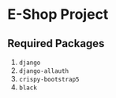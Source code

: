 # E-Shop Project

## Required Packages

1. `django`
2. `django-allauth`
3. `crispy-bootstrap5`
4. `black`
  